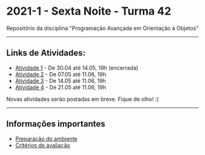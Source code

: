 # 2021-1 - Sexta Noite - Turma 42
Repositório da disciplina "Programação Avançada em Orientação à Objetos"

***


## Links de Atividades:

 - [Atividade 1](https://forms.gle/rdVnbWcAtWyrHrVJ9) - De 30.04 até 14.05, 19h (encerrada)
 - [Atividade 2](https://forms.gle/ueS6UreGNCdSUrkD8) - De 07.05 até 11.06, 19h
 - [Atividade 3](https://forms.gle/es1VsTnV653dVfpZ6) - De 14.05 até 11.06, 19h
 - [Atividade 4](https://forms.gle/5UpZJBZdhxEHKcDLA) - De 21.05 até 11.06, 19h


Novas atividades serão postadas em breve. Fique de olho! :)



***

## Informações importantes

 - [Preparação do ambiente](https://github.com/traue/2021-1_sexta_noite/wiki/Prepara%C3%A7%C3%A3o-do-Ambiente-de-desenvolvimento)
 - [Critérios de avaliação](https://github.com/traue/2021-1_sexta_noite/wiki/Crit%C3%A9rios-de-avalia%C3%A7%C3%A3o)
